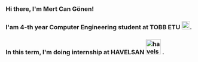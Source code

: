 ### Hi there, I'm Mert Can Gönen!

### I'am 4-th year Computer Engineering student at TOBB ETU <img alt="tobb-etu-logo" width="22px" src="https://www.etu.edu.tr/views/etu/assets/img/tobb_etu_logo.png">. 
### In this term, I'm doing internship at HAVELSAN <img alt="havelsan-logo" width="40px" src="https://www.havelsan.com.tr/Content/images/footerLogo.svg"> .

